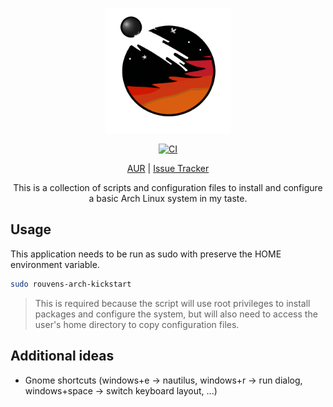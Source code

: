 <p align="center">
  <img src="https://github.com/RouHim/rouvens-arch-kickstart/raw/main/icon.png" width="200">
</p>

<p align="center">
    <a href="https://github.com/RouHim/rouvens-arch-kickstart/actions/workflows/pipe.yml"><img src="https://github.com/RouHim/rouvens-arch-kickstart/actions/workflows/ci-cd-pipe.yml/badge.svg" alt="CI"></a>
</p>

<p align="center">
  <a href="https://...">AUR</a>
  | <a href="https://github.com/RouHim/rouvens-arch-kickstart/issues">Issue Tracker</a>
</p>

<p align="center">
This is a collection of scripts and configuration files to install and configure a basic Arch Linux system in my taste.
</p>

## Usage

This application needs to be run as sudo with preserve the HOME environment variable.

```bash
sudo rouvens-arch-kickstart
```

> This is required because the script will use root privileges to install packages and configure the system, but will also
need to access the user's home directory to copy configuration files.

## Additional ideas

* Gnome shortcuts (windows+e -> nautilus, windows+r -> run dialog, windows+space -> switch keyboard layout, ...)
